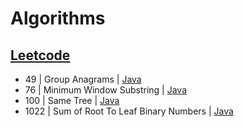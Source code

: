# Algorithms

## [Leetcode](https://github.com/wnjoon/algorithms/tree/master/leetcode)
- 49    | Group Anagrams | [Java](https://github.com/wnjoon/algorithms/blob/master/leetcode/49_java.md)
- 76    | Minimum Window Substring | [Java](https://github.com/wnjoon/algorithms/blob/master/leetcode/76_java.md)
- 100   | Same Tree | [Java](https://github.com/wnjoon/algorithms/blob/master/leetcode/100_java.md)
- 1022  | Sum of Root To Leaf Binary Numbers | [Java](https://github.com/wnjoon/algorithms/blob/master/leetcode/1022_java.md)
